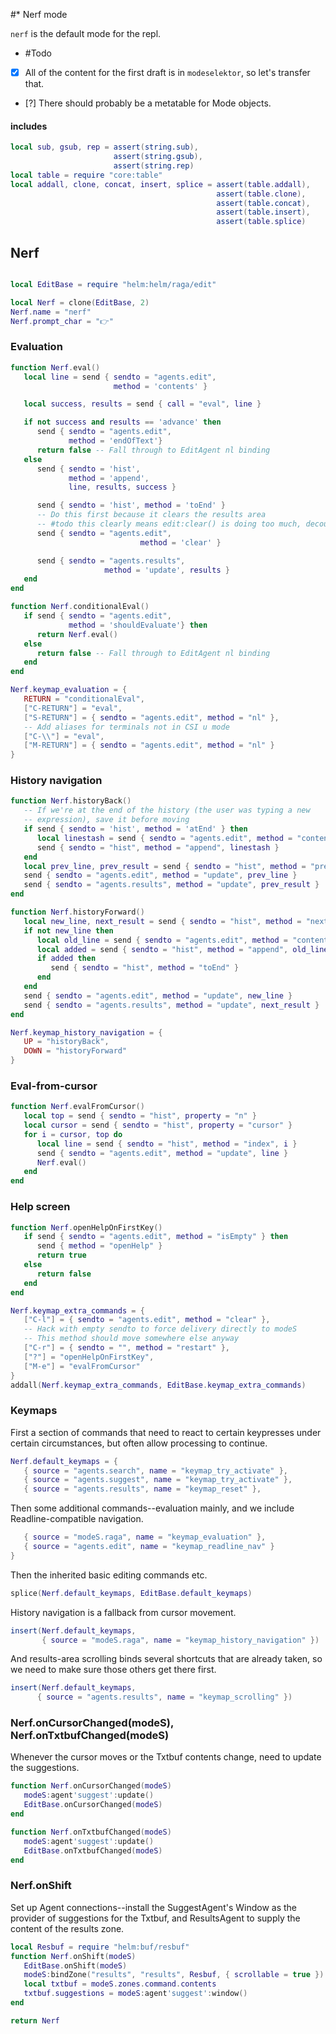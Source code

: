 #\* Nerf mode


`nerf` is the default mode for the repl\.


-  \#Todo

  - [X]  All of the content for the first draft is in `modeselektor`, so
      let's transfer that\.

  - [?]  There should probably be a metatable for Mode objects\.


#### includes

```lua
local sub, gsub, rep = assert(string.sub),
                       assert(string.gsub),
                       assert(string.rep)
local table = require "core:table"
local addall, clone, concat, insert, splice = assert(table.addall),
                                              assert(table.clone),
                                              assert(table.concat),
                                              assert(table.insert),
                                              assert(table.splice)
```


## Nerf

```lua

local EditBase = require "helm:helm/raga/edit"

local Nerf = clone(EditBase, 2)
Nerf.name = "nerf"
Nerf.prompt_char = "👉"
```


### Evaluation

```lua
function Nerf.eval()
   local line = send { sendto = "agents.edit",
                       method = 'contents' }

   local success, results = send { call = "eval", line }

   if not success and results == 'advance' then
      send { sendto = "agents.edit",
             method = 'endOfText'}
      return false -- Fall through to EditAgent nl binding
   else
      send { sendto = 'hist',
             method = 'append',
             line, results, success }

      send { sendto = 'hist', method = 'toEnd' }
      -- Do this first because it clears the results area
      -- #todo this clearly means edit:clear() is doing too much, decouple
      send { sendto = "agents.edit",
                             method = 'clear' }

      send { sendto = "agents.results",
                     method = 'update', results }
   end
end

function Nerf.conditionalEval()
   if send { sendto = "agents.edit",
             method = 'shouldEvaluate'} then
      return Nerf.eval()
   else
      return false -- Fall through to EditAgent nl binding
   end
end

Nerf.keymap_evaluation = {
   RETURN = "conditionalEval",
   ["C-RETURN"] = "eval",
   ["S-RETURN"] = { sendto = "agents.edit", method = "nl" },
   -- Add aliases for terminals not in CSI u mode
   ["C-\\"] = "eval",
   ["M-RETURN"] = { sendto = "agents.edit", method = "nl" }
}
```


### History navigation

```lua
function Nerf.historyBack()
   -- If we're at the end of the history (the user was typing a new
   -- expression), save it before moving
   if send { sendto = 'hist', method = 'atEnd' } then
      local linestash = send { sendto = "agents.edit", method = "contents" }
      send { sendto = "hist", method = "append", linestash }
   end
   local prev_line, prev_result = send { sendto = "hist", method = "prev" }
   send { sendto = "agents.edit", method = "update", prev_line }
   send { sendto = "agents.results", method = "update", prev_result }
end

function Nerf.historyForward()
   local new_line, next_result = send { sendto = "hist", method = "next" }
   if not new_line then
      local old_line = send { sendto = "agents.edit", method = "contents" }
      local added = send { sendto = "hist", method = "append", old_line }
      if added then
         send { sendto = "hist", method = "toEnd" }
      end
   end
   send { sendto = "agents.edit", method = "update", new_line }
   send { sendto = "agents.results", method = "update", next_result }
end

Nerf.keymap_history_navigation = {
   UP = "historyBack",
   DOWN = "historyForward"
}
```


### Eval\-from\-cursor

```lua
function Nerf.evalFromCursor()
   local top = send { sendto = "hist", property = "n" }
   local cursor = send { sendto = "hist", property = "cursor" }
   for i = cursor, top do
      local line = send { sendto = "hist", method = "index", i }
      send { sendto = "agents.edit", method = "update", line }
      Nerf.eval()
   end
end
```


### Help screen



```lua
function Nerf.openHelpOnFirstKey()
   if send { sendto = "agents.edit", method = "isEmpty" } then
      send { method = "openHelp" }
      return true
   else
      return false
   end
end

Nerf.keymap_extra_commands = {
   ["C-l"] = { sendto = "agents.edit", method = "clear" },
   -- Hack with empty sendto to force delivery directly to modeS
   -- This method should move somewhere else anyway
   ["C-r"] = { sendto = "", method = "restart" },
   ["?"] = "openHelpOnFirstKey",
   ["M-e"] = "evalFromCursor"
}
addall(Nerf.keymap_extra_commands, EditBase.keymap_extra_commands)
```


### Keymaps

First a section of commands that need to react to certain keypresses under
certain circumstances, but often allow processing to continue\.

```lua
Nerf.default_keymaps = {
   { source = "agents.search", name = "keymap_try_activate" },
   { source = "agents.suggest", name = "keymap_try_activate" },
   { source = "agents.results", name = "keymap_reset" },
```

Then some additional commands\-\-evaluation mainly, and we include
Readline\-compatible navigation\.

```lua
   { source = "modeS.raga", name = "keymap_evaluation" },
   { source = "agents.edit", name = "keymap_readline_nav" }
}
```

Then the inherited basic editing commands etc\.

```lua
splice(Nerf.default_keymaps, EditBase.default_keymaps)
```

History navigation is a fallback from cursor movement\.

```lua
insert(Nerf.default_keymaps,
       { source = "modeS.raga", name = "keymap_history_navigation" })
```

And results\-area scrolling binds several shortcuts that are already taken, so we need to make sure those others get there first\.

```lua
insert(Nerf.default_keymaps,
      { source = "agents.results", name = "keymap_scrolling" })
```


### Nerf\.onCursorChanged\(modeS\), Nerf\.onTxtbufChanged\(modeS\)

Whenever the cursor moves or the Txtbuf contents change, need to
update the suggestions\.

```lua
function Nerf.onCursorChanged(modeS)
   modeS:agent'suggest':update()
   EditBase.onCursorChanged(modeS)
end

function Nerf.onTxtbufChanged(modeS)
   modeS:agent'suggest':update()
   EditBase.onTxtbufChanged(modeS)
end
```


### Nerf\.onShift

Set up Agent connections\-\-install the SuggestAgent's Window as the provider of
suggestions for the Txtbuf, and ResultsAgent to supply the content of the
results zone\.

```lua
local Resbuf = require "helm:buf/resbuf"
function Nerf.onShift(modeS)
   EditBase.onShift(modeS)
   modeS:bindZone("results", "results", Resbuf, { scrollable = true })
   local txtbuf = modeS.zones.command.contents
   txtbuf.suggestions = modeS:agent'suggest':window()
end
```

```lua
return Nerf
```
